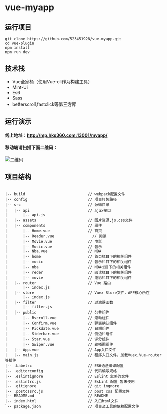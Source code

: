 # vue-myapp
## 运行项目

```
git clone https://github.com/523451928/vue-myapp.git
cd vue-plugin
npm install
npm run dev
```
## 技术栈
- Vue全家桶（使用Vue-cli作为构建工具）
- Mint-Ui
- Es6
- Sass
- betterscroll,fastclick等第三方库

## 运行演示

#### 线上地址：http://mp.hks360.com:13001/myapp/
#### 移动端请扫描下面二维码：

![二维码](https://qr.api.cli.im/qr?data=http%253A%252F%252Fmp.hks360.com%253A13001%252Fmyapp%252F&level=H&transparent=false&bgcolor=%23ffffff&forecolor=%23000000&blockpixel=12&marginblock=1&logourl=&size=280&kid=cliim&key=e5c6bb875620e56424509e3a2d30129d)

## 项目结构 ##
```

|-- build                            // webpack配置文件
|-- config                           // 项目打包路径
|-- src                              // 源码目录 
|   |-- api                          // ajax接口
|       |-- api.js                 
|   |-- assets                       // 图片资源,js,css文件
|   |-- components                   // 组件
|       |-- Home.vue                 // 首页
|       |-- Reader.vue           	   // 阅读
|       |-- Movie.vue                // 电影
|       |-- Music.vue                // 音乐
|       |-- Nba.vue                  // NBA
|       |-- home                     // 首页栏目下的相关组件
|       |-- music                    // 音乐栏目下的相关组件
|       |-- nba                      // NBA栏目下的相关组件
|       |-- reder                    // 阅读栏目下的相关组件
|       |-- movie                    // 电影栏目下的相关组件    
|   |-- router                       // Vue 路由
|       |-- index.js
|   |-- store                        // Vuex Store文件，APP核心所在
|       |-- index.js       
|   |-- filter                       // 过滤器函数
|       |-- filter.js            
|   |-- public                       // 公共组件
|       |-- Bscroll.vue              // 滚动组件
|       |-- Confirm.vue              // 弹窗确认组件
|       |-- Pickdate.vue             // 日期组件
|       |-- Siderbar.vue             // 侧边栏组件
|       |-- Star.vue                 // 评分组件
|       |-- Swiper.vue               // 轮播图组件
|   |-- App.vue                      // App入口文件
|   |-- main.js                      // 程序入口文件，加载Vuex,Vue-router等插件
|-- .babelrc                         // ES6语法编译配置
|-- .editorconfig                    // 代码编写规格
|-- .eslintignore                    // Eslint 忽略的文件
|-- .eslintrc.js                     // EsLint 配置 暂未使用 
|-- .gitignore                       // git ingnore
|-- .postcssrc.js                    // post css 配置文件
|-- README.md                        // README
|-- index.html                       // 入口html文件
`-- package.json                     // 项目及工具的依赖配置文件

```
